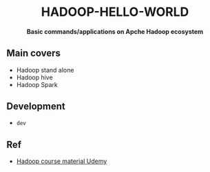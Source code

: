 <h1 align="center">HADOOP-HELLO-WORLD</h1>
<h4 align="center">Basic commands/applications on Apche Hadoop ecosystem </h4>


## Main covers  

- Hadoop stand alone 
- Hadoop hive
- Hadoop Spark  

## Development 
- `dev`

## Ref 
- [Hadoop course material Udemy](https://sundog-education.com/hadoop-materials/)